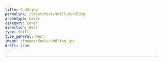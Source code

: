 ```yaml
---
title: Cuddling
permalink: /lover/west/skill/cuddling
archetype: Lover
category: Lover
direction: West
type: Skill
type_general: West
image: /images/back/cuddling.jpg
draft: true
---
```


---
